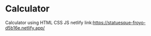 # Calculator
Calculator using HTML CSS JS
netlify link:https://statuesque-froyo-d5b16e.netlify.app/

<img src="" alt="">
